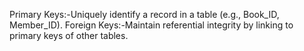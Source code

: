 Primary Keys:-Uniquely identify a record in a table (e.g., Book_ID, Member_ID).
Foreign Keys:-Maintain referential integrity by linking to primary keys of other tables.












   












